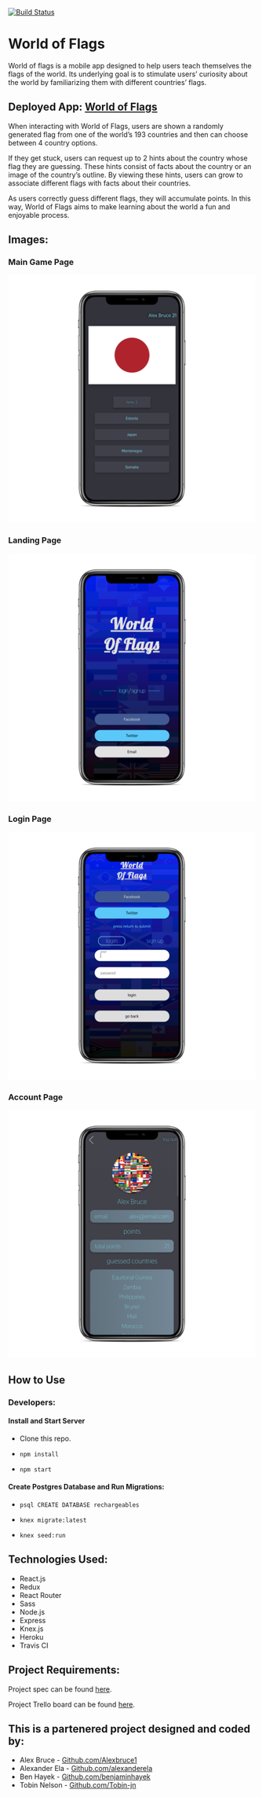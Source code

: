 [![Build Status](https://travis-ci.org/alexanderela/world-of-flags.svg?branch=master)](https://travis-ci.org/alexanderela/world-of-flags)

# World of Flags
World of flags is a mobile app designed to help users teach themselves the flags of the world.  Its underlying goal is to stimulate users’ curiosity about the world by familiarizing them  with different countries’ flags.
## Deployed App: [World of Flags](https://world-of-flags.herokuapp.com/)

When interacting with World of Flags, users are shown  a randomly generated  flag from one of the world’s 193 countries and then can choose between 4 country options.

If they get stuck, users can request up to 2 hints about the country whose flag they are guessing.  These hints consist of facts about the country or an image of the country’s outline.  By viewing these hints, users can grow to associate different flags with facts about their countries.

As users correctly guess different flags, they will accumulate points.  In this way, World of Flags aims to make learning about the world a fun and enjoyable process.

## Images:
### Main Game Page
![Main Game Page image](./src/images/app/main.png "Main Game Page")

### Landing Page
![Landing Page image](./src/images/app/landing.png "Landing Page")

### Login Page
![Login Page image](./src/images/app/login.png "Login Page")

### Account Page
![Account Page image](./src/images/app/account.png "Account Page")

## How to Use

### Developers:
#### Install and Start Server
* Clone this repo.

* `npm install`

* `npm start`

#### Create Postgres Database and Run Migrations:
* `psql CREATE DATABASE rechargeables`

* `knex migrate:latest`

* `knex seed:run`

## Technologies Used:
- React.js
- Redux
- React Router
- Sass
- Node.js
- Express
- Knex.js
- Heroku
- Travis CI

## Project Requirements:
Project spec can be found [here](http://frontend.turing.io/projects/capstone.html).

Project Trello board can be found [here](https://trello.com/b/ppUdNp6Q/cross-pollination-fe).


## This is a partenered project designed and coded by: 
* Alex Bruce - [Github.com/Alexbruce1](https://github.com/Alexbruce1)
* Alexander Ela - [Github.com/alexanderela](https://github.com/alexanderela)
* Ben Hayek - [Github.com/benjaminhayek](https://github.com/benjaminhayek)
* Tobin Nelson - [Github.com/Tobin-jn](https://github.com/Tobin-jn)
